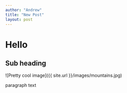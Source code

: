 ```yaml
---
author: "Andrew"
title: "New Post"
layout: post
---
```


# Hello

## Sub heading

![Pretty cool image]({{ site.url }}/images/mountains.jpg)

paragraph text
